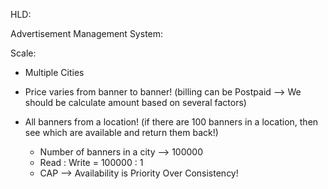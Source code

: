 HLD:

Advertisement Management System:

Scale:

- Multiple Cities
- Price varies from banner to banner!
(billing can be Postpaid --> We should be calculate amount based on several factors)
- All banners from a location! (if there are 100 banners in a location, then see which are available and return them back!)

    - Number of banners in a city --> 100000
    - Read : Write = 100000 : 1
    - CAP --> Availability is Priority Over Consistency!

